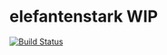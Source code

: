 # elefantenstark WIP

[![Build Status](https://travis-ci.org/zweihaender/elefantenstark.svg?branch=master)](https://travis-ci.org/zweihaender/elefantenstark)
